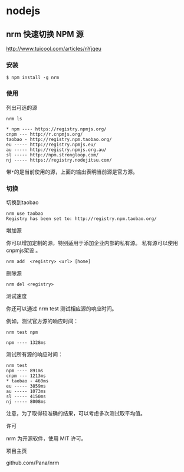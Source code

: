 # nodejs

## nrm 快速切换 NPM 源

http://www.tuicool.com/articles/nYjqeu

### 安装

	$ npm install -g nrm

### 使用

列出可选的源

	nrm ls                                                                                                                                    

	* npm ---- https://registry.npmjs.org/
	cnpm --- http://r.cnpmjs.org/
	taobao - http://registry.npm.taobao.org/
	eu ----- http://registry.npmjs.eu/
	au ----- http://registry.npmjs.org.au/
	sl ----- http://npm.strongloop.com/
	nj ----- https://registry.nodejitsu.com/

带` * `的是当前使用的源，上面的输出表明当前源是官方源。

### 切换

切换到taobao

	nrm use taobao                                                                                                 Registry has been set to: http://registry.npm.taobao.org/

增加源

你可以增加定制的源，特别适用于添加企业内部的私有源。 私有源可以使用cnpmjs架设 。

	nrm add  <registry> <url> [home]

删除源

	nrm del <registry>

测试速度

你还可以通过 nrm test 测试相应源的响应时间。

例如，测试官方源的响应时间：

	nrm test npm                                                                                                                               

  	npm ---- 1328ms

测试所有源的响应时间：

	nrm test                                                                                                                                   
	npm ---- 891ms
	cnpm --- 1213ms
	* taobao - 460ms
	eu ----- 3859ms
	au ----- 1073ms
	sl ----- 4150ms
	nj ----- 8008ms

注意，为了取得较准确的结果，可以考虑多次测试取平均值。

许可

nrm 为开源软件，使用 MIT 许可。

项目主页

github.com/Pana/nrm

